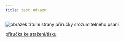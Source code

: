 ```yaml
---
title: test odkazu
---
```

![obrázek titulní strany příručky srozumitelného psaní](https://www.ochrance.cz/srozumitelne/test_odkazu/prirucka_titulka_na_web.jpg)

[příručka ke stažení/tisku](https://www.ochrance.cz/uploads-import/ESO/p%C5%99%C3%ADru%C4%8Dka/Prirucka_srozumitelneho_psani_tisk.pdf)